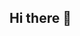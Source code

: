 ## Hi there 👋

<!--
**lrmcrae/lrmcrae** is a ✨ _special_ ✨ repository because its `README.md` (this file) appears on your GitHub profile.

Here are some ideas to get you started:
1. Lashonda McRae lrmcrae@my.waketech.edu
2. Basic account used to submit assignments
3.Basic account used to submit assignments
4. Went to GitHub.com, created an account, verified email, created a repository, downloaded desktop version, logged into account, cloned repository. 

- 🔭 I’m currently working on ...
- 🌱 I’m currently learning ...
- 👯 I’m looking to collaborate on ...
- 🤔 I’m looking for help with ...
- 💬 Ask me about ...
- 📫 How to reach me: lrmcrae@my.waketech.edu
- 😄 Pronouns: She/Her
- ⚡ Fun fact: ...
-->
